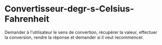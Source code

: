 # Convertisseur-degr-s-Celsius-Fahrenheit
Demander à l'utilisateur le sens de convertion, récupérer la valeur, effectuer la conversion, rendre la réponse et demander si il veut recommencer.
